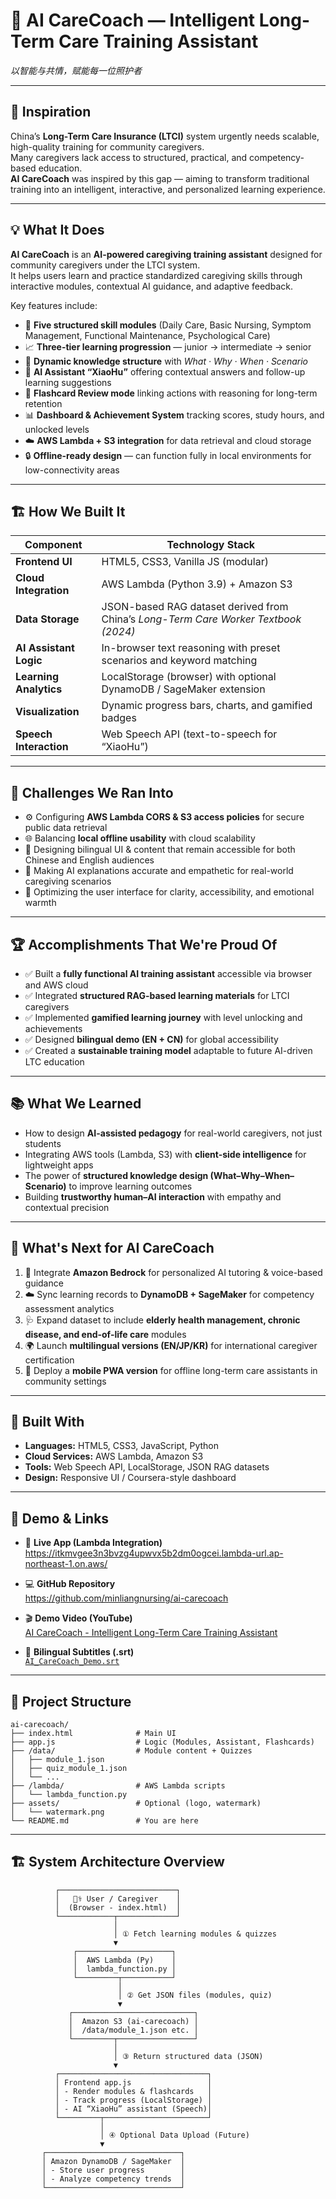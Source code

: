 # 🧠 AI CareCoach — Intelligent Long-Term Care Training Assistant  
_以智能与共情，赋能每一位照护者_

---

## 🌟 Inspiration

China’s **Long-Term Care Insurance (LTCI)** system urgently needs scalable, high-quality training for community caregivers.  
Many caregivers lack access to structured, practical, and competency-based education.  
**AI CareCoach** was inspired by this gap — aiming to transform traditional training into an intelligent, interactive, and personalized learning experience.

---

## 💡 What It Does

**AI CareCoach** is an **AI-powered caregiving training assistant** designed for community caregivers under the LTCI system.  
It helps users learn and practice standardized caregiving skills through interactive modules, contextual AI guidance, and adaptive feedback.

Key features include:
- 🏥 **Five structured skill modules** (Daily Care, Basic Nursing, Symptom Management, Functional Maintenance, Psychological Care)  
- 📈 **Three-tier learning progression** — junior → intermediate → senior  
- 🧩 **Dynamic knowledge structure** with _What · Why · When · Scenario_  
- 🧠 **AI Assistant “XiaoHu”** offering contextual answers and follow-up learning suggestions  
- 🎴 **Flashcard Review mode** linking actions with reasoning for long-term retention  
- 📊 **Dashboard & Achievement System** tracking scores, study hours, and unlocked levels  
- ☁️ **AWS Lambda + S3 integration** for data retrieval and cloud storage  
- 🔒 **Offline-ready design** — can function fully in local environments for low-connectivity areas

---

## 🏗️ How We Built It

| Component | Technology Stack |
|------------|------------------|
| **Frontend UI** | HTML5, CSS3, Vanilla JS (modular) |
| **Cloud Integration** | AWS Lambda (Python 3.9) + Amazon S3 |
| **Data Storage** | JSON-based RAG dataset derived from China’s *Long-Term Care Worker Textbook (2024)* |
| **AI Assistant Logic** | In-browser text reasoning with preset scenarios and keyword matching |
| **Learning Analytics** | LocalStorage (browser) with optional DynamoDB / SageMaker extension |
| **Visualization** | Dynamic progress bars, charts, and gamified badges |
| **Speech Interaction** | Web Speech API (text-to-speech for “XiaoHu”) |

---

## 🧗 Challenges We Ran Into

- ⚙️ Configuring **AWS Lambda CORS & S3 access policies** for secure public data retrieval  
- 🌐 Balancing **local offline usability** with cloud scalability  
- 🧩 Designing bilingual UI & content that remain accessible for both Chinese and English audiences  
- 💬 Making AI explanations accurate and empathetic for real-world caregiving scenarios  
- 🎨 Optimizing the user interface for clarity, accessibility, and emotional warmth  

---

## 🏆 Accomplishments That We're Proud Of

- ✅ Built a **fully functional AI training assistant** accessible via browser and AWS cloud  
- ✅ Integrated **structured RAG-based learning materials** for LTCI caregivers  
- ✅ Implemented **gamified learning journey** with level unlocking and achievements  
- ✅ Designed **bilingual demo (EN + CN)** for global accessibility  
- ✅ Created a **sustainable training model** adaptable to future AI-driven LTC education  

---

## 📚 What We Learned

- How to design **AI-assisted pedagogy** for real-world caregivers, not just students  
- Integrating AWS tools (Lambda, S3) with **client-side intelligence** for lightweight apps  
- The power of **structured knowledge design (What–Why–When–Scenario)** to improve learning outcomes  
- Building **trustworthy human–AI interaction** with empathy and contextual precision  

---

## 🚀 What's Next for AI CareCoach

1. 🔗 Integrate **Amazon Bedrock** for personalized AI tutoring & voice-based guidance  
2. ☁️ Sync learning records to **DynamoDB + SageMaker** for competency assessment analytics  
3. 🩺 Expand dataset to include **elderly health management, chronic disease, and end-of-life care** modules  
4. 🌍 Launch **multilingual versions (EN/JP/KR)** for international caregiver certification  
5. 💬 Deploy a **mobile PWA version** for offline long-term care assistants in community settings  

---

## 🧩 Built With

- **Languages:** HTML5, CSS3, JavaScript, Python  
- **Cloud Services:** AWS Lambda, Amazon S3  
- **Tools:** Web Speech API, LocalStorage, JSON RAG datasets  
- **Design:** Responsive UI / Coursera-style dashboard  

---

## 🎥 Demo & Links

- 🔗 **Live App (Lambda Integration)**  
  https://itkmvgee3n3bvzg4upwvx5b2dm0ogcei.lambda-url.ap-northeast-1.on.aws/

- 💻 **GitHub Repository**  
  https://github.com/minliangnursing/ai-carecoach

- 🎬 **Demo Video (YouTube)**  
  [AI CareCoach - Intelligent Long-Term Care Training Assistant](https://youtube.com/shorts/CJFyshxW78c)

- 📝 **Bilingual Subtitles (.srt)**  
  [`AI_CareCoach_Demo.srt`](./AI_CareCoach_Demo.srt)

---

## 🧭 Project Structure
```plaintext
ai-carecoach/
├── index.html              # Main UI
├── app.js                  # Logic (Modules, Assistant, Flashcards)
├── /data/                  # Module content + Quizzes
│   ├── module_1.json
│   ├── quiz_module_1.json
│   └── ...
├── /lambda/                # AWS Lambda scripts
│   └── lambda_function.py
├── assets/                 # Optional (logo, watermark)
│   └── watermark.png
└── README.md               # You are here
``` 
---

## 🏗️ System Architecture Overview

```plaintext
          ┌──────────────────────────┐
          │   👩‍⚕️ User / Caregiver    │
          │  (Browser - index.html)  │
          └────────────┬─────────────┘
                       │
                       │ ① Fetch learning modules & quizzes
                       ▼
              ┌─────────────────────┐
              │  AWS Lambda (Py)    │
              │  lambda_function.py │
              └─────────┬───────────┘
                        │
                        │ ② Get JSON files (modules, quiz)
                        ▼
             ┌───────────────────────────┐
             │  Amazon S3 (ai-carecoach) │
             │  /data/module_1.json etc. │
             └─────────┬─────────────────┘
                       │
                       │ ③ Return structured data (JSON)
                       ▼
          ┌─────────────────────────────────┐
          │ Frontend app.js                 │
          │ - Render modules & flashcards   │
          │ - Track progress (LocalStorage) │
          │ - AI “XiaoHu” assistant (Speech)│
          └─────────┬───────────────────────┘
                    │
                    │ ④ Optional Data Upload (Future)
                    ▼
       ┌──────────────────────────────┐
       │ Amazon DynamoDB / SageMaker  │
       │ - Store user progress        │
       │ - Analyze competency trends  │
       └──────────────────────────────┘
